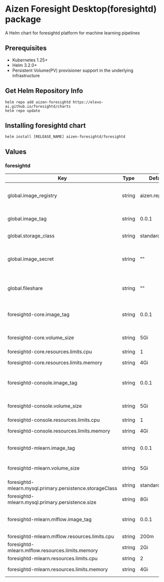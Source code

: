 # Aizen Foresight Desktop(foresightd) package

A Helm chart for foresightd platform for machine learning pipelines

## Prerequisites
- Kubernetes 1.25+
- Helm 3.2.0+
- Persistent Volume(PV) provisioner support in the underlying infrastructure

## Get Helm Repository Info
```
helm repo add aizen-foresightd https://elevo-ai.github.io/foresightd/charts
helm repo update
```
## Installing foresightd chart
```
helm install [RELEASE_NAME] aizen-foresightd/foresightd
```
## Values

### foresightd

| Key | Type | Default | Description |
|-----| -----| ------- | ----------- |
| global.image_registry | string | aizen.repo.com | The docker image registry to use |
| global.image_tag | string | 0.0.1 | Default tag for the image |
| global.storage_class | string | standard | Backend storage |
| global.image_secret | string | "" | Secret to access docker image registry |
| global.fileshare | string | "" | Local fileshare mount if any exists |
| foresightd-core.image_tag | string | 0.0.1 | Image tag for core docker image |
| foresightd-core.volume_size | string | 5Gi | Volume size for core |
| foresightd-core.resources.limits.cpu | string | 1 | Max cpu |
| foresightd-core.resources.limits.memory | string | 4Gi | Max memory |
| foresightd-console.image_tag | string | 0.0.1 | Image tag for console docker image |
| foresightd-console.volume_size | string | 5Gi | Volume size for console |
| foresightd-console.resources.limits.cpu | string | 1 | Max cpu |
| foresightd-console.resources.limits.memory | string | 4Gi | Max memory |
| foresightd-mlearn.image_tag | string | 0.0.1 | Image tag for mlearn docker |
| foresightd-mlearn.volume_size | string | 5Gi | Volume size for mlearn |
| foresightd-mlearn.mysql.primary.persistence.storageClass | string | standard | Backend storage |
| foresightd-mlearn.mysql.primary.persistence.size | string | 8Gi | Volume size |
| foresightd-mlearn.mlflow.image_tag | string | 0.0.1 | Image tag for mlflow docker image |
| foresightd-mlearn.mlflow.resources.limits.cpu | string | 200m | Max cpu |
| foresightd-mlearn.mlflow.resources.limits.memory | string | 2Gi | Max memory |
| foresightd-mlearn.resources.limits.cpu | string | 2 | Max cpu |
| foresightd-mlearn.resources.limits.memory | string | 4Gi | Max memory |

